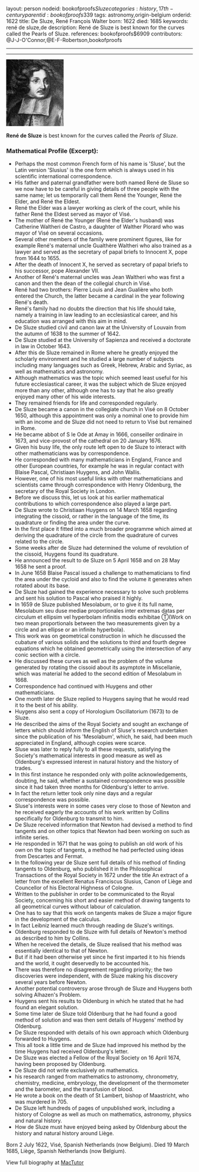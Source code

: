 layout: person
nodeid: bookofproofs$Sluze
categories: history,17th-century
parentid: bookofproofs$339
tags: astronomy,origin-belgium
orderid: 1622
title: De Sluze, René François Walter
born: 1622
died: 1685
keywords: rené de sluze,de
description: René de Sluze is best known for the curves called the Pearls of Sluze.
references: bookofproofs$6909
contributors: @J-J-O'Connor,@E-F-Robertson,bookofproofs

---



---

![Sluze.jpg](https://github.com/bookofproofs/bookofproofs.github.io/blob/main/_sources/_assets/images/portraits/Sluze.jpg?raw=true)

**René de Sluze** is best known for the curves called the _Pearls of Sluze_.

### Mathematical Profile (Excerpt):
* Perhaps the most common French form of his name is 'Sluse', but the Latin version 'Slusius' is the one form which is always used in his scientific international correspondence.
* His father and paternal grandfather were both named René de Sluse so we now have to be careful in giving details of three people with the same name; let us temporarily call them René the Younger, René the Elder, and René the Eldest.
* René the Elder was a lawyer working as clerk of the court, while his father René the Eldest served as mayor of Visé.
* The mother of René the Younger (René the Elder's husband) was Catherine Waltheri de Castro, a daughter of Walther Plorard who was mayor of Visé on several occasions.
* Several other members of the family were prominent figures, like for example René's maternal uncle Gualthère Waltheri who also trained as a lawyer and served as the secretary of papal briefs to Innocent X, pope from 1644 to 1655.
* After the death of Innocent X, he served as secretary of papal briefs to his successor, pope Alexander VII.
* Another of René's maternal uncles was Jean Waltheri who was first a canon and then the dean of the collegial church in Visé.
* René had two brothers: Pierre Louis and Jean Gualière who both entered the Church, the latter became a cardinal in the year following René's death.
* René's family had no doubts the direction that his life should take, namely a training in law leading to an ecclesiastical career, and his education was arranged with this aim in mind.
* De Sluze studied civil and canon law at the University of Louvain from the autumn of 1638 to the summer of 1642.
* De Sluze studied at the University of Sapienza and received a doctorate in law in October 1643.
* After this de Sluze remained in Rome where he greatly enjoyed the scholarly environment and he studied a large number of subjects including many languages such as Greek, Hebrew, Arabic and Syriac, as well as mathematics and astronomy.
* Although mathematics was the topic which seemed least useful for his future ecclesiastical career, it was the subject which de Sluze enjoyed more than any other, although one has to say that he also greatly enjoyed many other of his wide interests.
* They remained friends for life and corresponded regularly.
* De Sluze became a canon in the collegiate church in Visé on 8 October 1650, although this appointment was only a nominal one to provide him with an income and de Sluze did not need to return to Visé but remained in Rome.
* He became abbot of S le Ode at Amay in 1666, conseiller ordinaire in 1673, and vice-provost of the cathedral on 20 January 1676.
* Given his busy life, the only route left open to de Sluze to interact with other mathematicians was by correspondence.
* He corresponded with many mathematicians in England, France and other European countries, for example he was in regular contact with Blaise Pascal, Christiaan Huygens, and John Wallis.
* However, one of his most useful links with other mathematicians and scientists came through correspondence with Henry Oldenburg, the secretary of the Royal Society in London.
* Before we discuss this, let us look at his earlier mathematical contributions to which correspondence also played a large part.
* De Sluze wrote to Christiaan Huygens on 14 March 1658 regarding integrating the cissoid, or rather in the language of the time, its quadrature or finding the area under the curve.
* In the first place it fitted into a much broader programme which aimed at deriving the quadrature of the circle from the quadrature of curves related to the circle.
* Some weeks after de Sluze had determined the volume of revolution of the cissoid, Huygens found its quadrature.
* He announced the result to de Sluze on 5 April 1658 and on 28 May 1658 he sent a proof.
* In June 1658 Blaise Pascal issued a challenge to mathematicians to find the area under the cycloid and also to find the volume it generates when rotated about its base.
* De Sluze had gained the experience necessary to solve such problems and sent his solution to Pascal who praised it highly.
* In 1659 de Sluze published Mesolabum, or to give it its full name, Mesolabum seu  duse mediae proportionales inter extremas datas per circulum et ellipsim vel hyperbolam infinitis modis exhibitae Ⓣ(Work on two mean proportionals between the two measurements given by a circle and an ellipse or an infinite hyperbola).
* This work was on geometrical construction in which he discussed the cubature of various solids and the solutions to third and fourth degree equations which he obtained geometrically using the intersection of any conic section with a circle.
* He discussed these curves as well as the problem of the volume generated by rotating the cissoid about its asymptote in Miscellanie, which was material he added to the second edition of Mesolabum in 1668.
* Correspondence had continued with Huygens and other mathematicians.
* One month later de Sluze replied to Huygens saying that he would read it to the best of his ability.
* Huygens also sent a copy of Horologium Oscillatorium (1673) to de Sluze.
* He described the aims of the Royal Society and sought an exchange of letters which should inform the English of Sluse's research undertaken since the publication of his 'Mesolabum', which, he said, had been much appreciated in England, although copies were scarce.
* Sluse was later to reply fully to all these requests, satisfying the Society's mathematical interests in good measure as well as Oldenburg's expressed interest in natural history and the history of trades.
* In this first instance he responded only with polite acknowledgements, doubting, he said, whether a sustained correspondence was possible since it had taken three months for Oldenburg's letter to arrive.
* In fact the return letter took only nine days and a regular correspondence was possible.
* Sluse's interests were in some cases very close to those of Newton and he received eagerly the accounts of his work written by Collins specifically for Oldenburg to transmit to him.
* De Sluze received information that Newton had devised a method to find tangents and on other topics that Newton had been working on such as infinite series.
* He responded in 1671 that he was going to publish an old work of his own on the topic of tangents, a method he had perfected using ideas from Descartes and Fermat.
* In the following year de Sluze sent full details of his method of finding tangents to Oldenburg, who published it in the Philosophical Transactions of the Royal Society in 1672 under the title An extract of a letter from the excellent Renatus Franciscus Slusius, Canon of Liège and Councellor of his Electoral Highness of Cologne.
* Written to the publisher in order to be communicated to the Royal Society, concerning his short and easier method of drawing tangents to all geometrical curves without labour of calculation.
* One has to say that this work on tangents makes de Sluze a major figure in the development of the calculus.
* In fact Leibniz learned much through reading de Sluze's writings.
* Oldenburg responded to de Sluze with full details of Newton's method as described to him by Collins.
* When he received the details, de Sluze realised that his method was essentially identical to that of Newton.
* But if it had been otherwise yet since he first imparted it to his friends and the world, it ought deservedly to be accounted his.
* There was therefore no disagreement regarding priority; the two discoveries were independent, with de Sluze making his discovery several years before Newton.
* Another potential controversy arose through de Sluze and Huygens both solving Alhazen's Problem.
* Huygens sent his results to Oldenburg in which he stated that he had found an elegant solution.
* Some time later de Sluze told Oldenburg that he had found a good method of solution and was then sent details of Huygens' method by Oldenburg.
* De Sluze responded with details of his own approach which Oldenburg forwarded to Huygens.
* This all took a little time and de Sluze had improved his method by the time Huygens had received Oldenburg's letter.
* De Sluze was elected a Fellow of the Royal Society on 16 April 1674, having been proposed by Oldenburg.
* De Sluze did not write exclusively on mathematics.
* his research ranged from mathematics to astronomy, chronometry, chemistry, medicine, embryology, the development of the thermometer and the barometer, and the transfusion of blood.
* He wrote a book on the death of St Lambert, bishop of Maastricht, who was murdered in 705.
* De Sluze left hundreds of pages of unpublished work, including a history of Cologne as well as much on mathematics, astronomy, physics and natural history.
* How de Sluze must have enjoyed being asked by Oldenburg about the history and natural history around Liège.

Born 2 July 1622, Visé, Spanish Netherlands (now Belgium). Died 19 March 1685, Liège, Spanish Netherlands (now Belgium).

View full biography at [MacTutor](https://mathshistory.st-andrews.ac.uk/Biographies/Sluze/)

